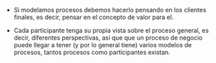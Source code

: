 - Si modelamos procesos debemos hacerlo pensando en los clientes finales, es decir, pensar en el concepto de valor para el.

- Cada participante tenga su propia vista sobre el proceso general, es decir, diferentes perspectivas,  asi que	 que un proceso de negocio puede llegar a tener (y por lo general tiene) varios modelos de procesos, tantos procesos como participantes existan.
